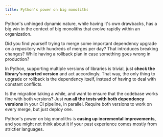 ```yaml
---
title: Python's power on big monoliths
---
```


Python's unhinged dynamic nature, while having it's own drawbacks, has a big win in the context of big   monoliths that evolve rapidly within an organization.

Did you find yourself trying to merge some important dependency upgrade on a repository with hundreds of merges per day? That introduces breaking changes? While having a rollback plan in case something goes wrong in production?

In Python, supporting multiple versions of libraries is trivial, just **check the library's reported version** and act accordingly. That way, the only thing to upgrade or rollback is the dependency itself, instead of having to deal with constant conflicts.

Is the migration taking a while, and want to ensure that the codebase works fine with both versions? Just **run all the tests with both dependency  versions** in your CI pipeline, in parallel. Require both versions to work on every merge, but just deploy one.

Python's power on big monoliths is **easing up incremental improvements**, and you might not think about it if your past experience comes mostly from strictier languages.
